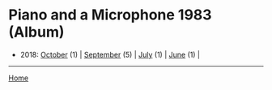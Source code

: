 # Piano and a Microphone 1983 (Album)

  * 2018: 
      [October](./piano-and-a-microphone-1983-album-2018-10.md) (1) | 
      [September](./piano-and-a-microphone-1983-album-2018-09.md) (5) | 
      [July](./piano-and-a-microphone-1983-album-2018-07.md) (1) | 
      [June](./piano-and-a-microphone-1983-album-2018-06.md) (1) | 

----

[Home](../)

